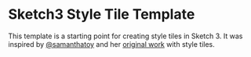 # Sketch3 Style Tile Template
This template is a starting point for creating style tiles in Sketch 3. It was inspired by [@samanthatoy](http://twiter.com/samanthatoy) and her [original work](http://www.styletil.es) with style tiles.
